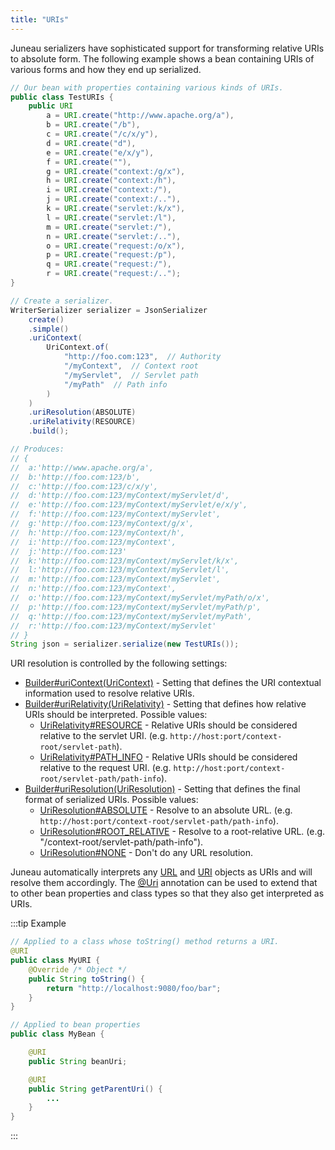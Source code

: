 ```yaml
---
title: "URIs"
---
```


Juneau serializers have sophisticated support for transforming relative URIs to absolute form.
The following example shows a bean containing URIs of various forms and how they end up serialized.

```java
// Our bean with properties containing various kinds of URIs.
public class TestURIs {
    public URI
        a = URI.create("http://www.apache.org/a"),
        b = URI.create("/b"),
        c = URI.create("/c/x/y"),
        d = URI.create("d"),
        e = URI.create("e/x/y"),
        f = URI.create(""),
        g = URI.create("context:/g/x"),
        h = URI.create("context:/h"),
        i = URI.create("context:/"),
        j = URI.create("context:/.."),
        k = URI.create("servlet:/k/x"),
        l = URI.create("servlet:/l"),
        m = URI.create("servlet:/"),
        n = URI.create("servlet:/.."),
        o = URI.create("request:/o/x"),
        p = URI.create("request:/p"),
        q = URI.create("request:/"),
        r = URI.create("request:/..");
}

// Create a serializer.
WriterSerializer serializer = JsonSerializer
    create()
    .simple()
    .uriContext(
        UriContext.of(
            "http://foo.com:123",  // Authority
            "/myContext",  // Context root
            "/myServlet",  // Servlet path
            "/myPath"  // Path info
        )
    )
    .uriResolution(ABSOLUTE)
    .uriRelativity(RESOURCE)
    .build();

// Produces:
// {
//	a:'http://www.apache.org/a',
//	b:'http://foo.com:123/b',
//	c:'http://foo.com:123/c/x/y',
//	d:'http://foo.com:123/myContext/myServlet/d',
//	e:'http://foo.com:123/myContext/myServlet/e/x/y',
//	f:'http://foo.com:123/myContext/myServlet',
//	g:'http://foo.com:123/myContext/g/x',
//	h:'http://foo.com:123/myContext/h',
//	i:'http://foo.com:123/myContext',
//	j:'http://foo.com:123'
//	k:'http://foo.com:123/myContext/myServlet/k/x',
//	l:'http://foo.com:123/myContext/myServlet/l',
//	m:'http://foo.com:123/myContext/myServlet',
//	n:'http://foo.com:123/myContext',
//	o:'http://foo.com:123/myContext/myServlet/myPath/o/x',
//	p:'http://foo.com:123/myContext/myServlet/myPath/p',
//	q:'http://foo.com:123/myContext/myServlet/myPath',
//	r:'http://foo.com:123/myContext/myServlet'
// }
String json = serializer.serialize(new TestURIs());
```

URI resolution is controlled by the following settings:
- [Builder#uriContext(UriContext)](../apidocs/org/apache/juneau/serializer/Serializer/Builder.html#uriContext(UriContext)) - Setting that defines the URI contextual information used to resolve relative URIs.
- [Builder#uriRelativity(UriRelativity)](../apidocs/org/apache/juneau/serializer/Serializer/Builder.html#uriRelativity(UriRelativity)) - Setting that defines how relative URIs should be interpreted.  Possible values:
   - [UriRelativity#RESOURCE](../apidocs/org/apache/juneau/UriRelativity.html#RESOURCE) - Relative URIs should be considered relative to the servlet URI.  (e.g. `http://host:port/context-root/servlet-path`).
   - [UriRelativity#PATH_INFO](../apidocs/org/apache/juneau/UriRelativity.html#PATH_INFO) - Relative URIs should be considered relative to the request URI.  (e.g. `http://host:port/context-root/servlet-path/path-info`).
- [Builder#uriResolution(UriResolution)](../apidocs/org/apache/juneau/serializer/Serializer/Builder.html#uriResolution(UriResolution)) - Setting that defines the final format of serialized URIs.  Possible values:
   - [UriResolution#ABSOLUTE](../apidocs/org/apache/juneau/UriResolution.html#ABSOLUTE) - Resolve to an absolute URL.  (e.g. `http://host:port/context-root/servlet-path/path-info`).
   - [UriResolution#ROOT_RELATIVE](../apidocs/org/apache/juneau/UriResolution.html#ROOT_RELATIVE) - Resolve to a root-relative URL.  (e.g. "/context-root/servlet-path/path-info").
   - [UriResolution#NONE](../apidocs/org/apache/juneau/UriResolution.html#NONE) - Don't do any URL resolution.

Juneau automatically interprets any [URL](../apidocs/java/net/URL.html) and [URI](../apidocs/java/net/URI.html) objects as URIs and will resolve them accordingly.
The [@Uri](../apidocs/org/apache/juneau/annotation/Uri.html) annotation can be used to extend that to other bean properties and class types so that they also get interpreted as URIs.

:::tip Example

```java
// Applied to a class whose toString() method returns a URI.
@URI
public class MyURI {
    @Override /* Object */
    public String toString() {
        return "http://localhost:9080/foo/bar";
    }
}

// Applied to bean properties
public class MyBean {

    @URI
    public String beanUri;

    @URI
    public String getParentUri() {
        ...
    }
}
```
:::